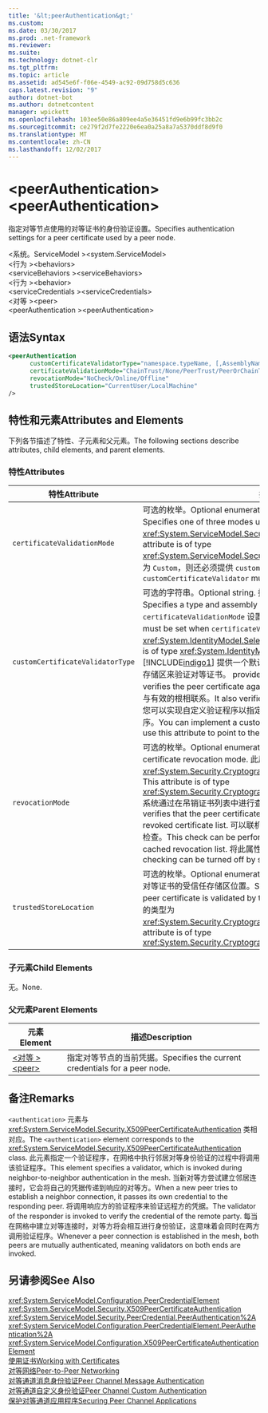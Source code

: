 ```yaml
---
title: '&lt;peerAuthentication&gt;'
ms.custom: 
ms.date: 03/30/2017
ms.prod: .net-framework
ms.reviewer: 
ms.suite: 
ms.technology: dotnet-clr
ms.tgt_pltfrm: 
ms.topic: article
ms.assetid: ad545e6f-f06e-4549-ac92-09d758d5c636
caps.latest.revision: "9"
author: dotnet-bot
ms.author: dotnetcontent
manager: wpickett
ms.openlocfilehash: 103ee50e86a809ee4a5e36451fd9e6b99fc3bb2c
ms.sourcegitcommit: ce279f2d7fe2220e6ea0a25a8a7a5370ddf8d9f0
ms.translationtype: MT
ms.contentlocale: zh-CN
ms.lasthandoff: 12/02/2017
---
```

# <a name="ltpeerauthenticationgt"></a><span data-ttu-id="8c2c0-102">&lt;peerAuthentication&gt;</span><span class="sxs-lookup"><span data-stu-id="8c2c0-102">&lt;peerAuthentication&gt;</span></span>
<span data-ttu-id="8c2c0-103">指定对等节点使用的对等证书的身份验证设置。</span><span class="sxs-lookup"><span data-stu-id="8c2c0-103">Specifies authentication settings for a peer certificate used by a peer node.</span></span>  
  
 <span data-ttu-id="8c2c0-104">\<系统。ServiceModel ></span><span class="sxs-lookup"><span data-stu-id="8c2c0-104">\<system.ServiceModel></span></span>  
<span data-ttu-id="8c2c0-105">\<行为 ></span><span class="sxs-lookup"><span data-stu-id="8c2c0-105">\<behaviors></span></span>  
<span data-ttu-id="8c2c0-106">\<serviceBehaviors ></span><span class="sxs-lookup"><span data-stu-id="8c2c0-106">\<serviceBehaviors></span></span>  
<span data-ttu-id="8c2c0-107">\<行为 ></span><span class="sxs-lookup"><span data-stu-id="8c2c0-107">\<behavior></span></span>  
<span data-ttu-id="8c2c0-108">\<serviceCredentials ></span><span class="sxs-lookup"><span data-stu-id="8c2c0-108">\<serviceCredentials></span></span>  
<span data-ttu-id="8c2c0-109">\<对等 ></span><span class="sxs-lookup"><span data-stu-id="8c2c0-109">\<peer></span></span>  
<span data-ttu-id="8c2c0-110">\<peerAuthentication ></span><span class="sxs-lookup"><span data-stu-id="8c2c0-110">\<peerAuthentication></span></span>  
  
## <a name="syntax"></a><span data-ttu-id="8c2c0-111">语法</span><span class="sxs-lookup"><span data-stu-id="8c2c0-111">Syntax</span></span>  
  
```xml  
<peerAuthentication  
      customCertificateValidatorType="namespace.typeName, [,AssemblyName] [,Version=version number] [,Culture=culture] [,PublicKeyToken=token]"  
      certificateValidationMode="ChainTrust/None/PeerTrust/PeerOrChainTrust/Custom"  
      revocationMode="NoCheck/Online/Offline"  
      trustedStoreLocation="CurrentUser/LocalMachine"   
/>  
```  
  
## <a name="attributes-and-elements"></a><span data-ttu-id="8c2c0-112">特性和元素</span><span class="sxs-lookup"><span data-stu-id="8c2c0-112">Attributes and Elements</span></span>  
 <span data-ttu-id="8c2c0-113">下列各节描述了特性、子元素和父元素。</span><span class="sxs-lookup"><span data-stu-id="8c2c0-113">The following sections describe attributes, child elements, and parent elements.</span></span>  
  
### <a name="attributes"></a><span data-ttu-id="8c2c0-114">特性</span><span class="sxs-lookup"><span data-stu-id="8c2c0-114">Attributes</span></span>  
  
|<span data-ttu-id="8c2c0-115">特性</span><span class="sxs-lookup"><span data-stu-id="8c2c0-115">Attribute</span></span>|<span data-ttu-id="8c2c0-116">描述</span><span class="sxs-lookup"><span data-stu-id="8c2c0-116">Description</span></span>|  
|---------------|-----------------|  
|`certificateValidationMode`|<span data-ttu-id="8c2c0-117">可选的枚举。</span><span class="sxs-lookup"><span data-stu-id="8c2c0-117">Optional enumeration.</span></span> <span data-ttu-id="8c2c0-118">指定用来验证凭据的三种模式之一。</span><span class="sxs-lookup"><span data-stu-id="8c2c0-118">Specifies one of three modes used to validate credentials.</span></span> <span data-ttu-id="8c2c0-119">此属性的类型为 <xref:System.ServiceModel.Security.X509CertificateValidationMode>。</span><span class="sxs-lookup"><span data-stu-id="8c2c0-119">This attribute is of type <xref:System.ServiceModel.Security.X509CertificateValidationMode>.</span></span> <span data-ttu-id="8c2c0-120">如果设置为 `Custom`，则还必须提供 `customCertificateValidator`。</span><span class="sxs-lookup"><span data-stu-id="8c2c0-120">If set to `Custom`, then a `customCertificateValidator` must also be supplied.</span></span>|  
|`customCertificateValidatorType`|<span data-ttu-id="8c2c0-121">可选的字符串。</span><span class="sxs-lookup"><span data-stu-id="8c2c0-121">Optional string.</span></span> <span data-ttu-id="8c2c0-122">指定用于验证自定义类型的类型和程序集。</span><span class="sxs-lookup"><span data-stu-id="8c2c0-122">Specifies a type and assembly used to validate a custom type.</span></span> <span data-ttu-id="8c2c0-123">当 `certificateValidationMode` 设置为 `Custom` 时，必须设置此属性。</span><span class="sxs-lookup"><span data-stu-id="8c2c0-123">This attribute must be set when `certificateValidationMode` is set to `Custom`.</span></span> <span data-ttu-id="8c2c0-124">此属性的类型为 <xref:System.IdentityModel.Selectors.X509CertificateValidator>。</span><span class="sxs-lookup"><span data-stu-id="8c2c0-124">This attribute is of type <xref:System.IdentityModel.Selectors.X509CertificateValidator>.</span></span> [!INCLUDE[indigo1](../../../../../includes/indigo1-md.md)]<span data-ttu-id="8c2c0-125"> 提供一个默认的对等证书验证程序，该程序根据受信任的用户存储区来验证对等证书。</span><span class="sxs-lookup"><span data-stu-id="8c2c0-125"> provides a default peer certificate validator that verifies the peer certificate against the trusted people store.</span></span> <span data-ttu-id="8c2c0-126">它还验证证书是否与有效的根相联系。</span><span class="sxs-lookup"><span data-stu-id="8c2c0-126">It also verifies that the certificate chains up to a valid root.</span></span> <span data-ttu-id="8c2c0-127">您可以实现自定义验证程序以指定不同的行为，并使用该属性指向自定义验证程序。</span><span class="sxs-lookup"><span data-stu-id="8c2c0-127">You can implement a custom validator to specify a different behavior and use this attribute to point to the custom validator.</span></span>|  
|`revocationMode`|<span data-ttu-id="8c2c0-128">可选的枚举。</span><span class="sxs-lookup"><span data-stu-id="8c2c0-128">Optional enumeration.</span></span> <span data-ttu-id="8c2c0-129">指定证书吊销模式。</span><span class="sxs-lookup"><span data-stu-id="8c2c0-129">Specifies the certificate revocation mode.</span></span> <span data-ttu-id="8c2c0-130">此属性的类型为 <xref:System.Security.Cryptography.X509Certificates.X509RevocationMode>。</span><span class="sxs-lookup"><span data-stu-id="8c2c0-130">This attribute is of type <xref:System.Security.Cryptography.X509Certificates.X509RevocationMode>.</span></span> <span data-ttu-id="8c2c0-131">系统通过在吊销证书列表中进行查找来验证对等证书尚未吊销。</span><span class="sxs-lookup"><span data-stu-id="8c2c0-131">The system verifies that the peer certificate has not been revoked by looking it up in the revoked certificate list.</span></span> <span data-ttu-id="8c2c0-132">可以联机执行该检查，也可以根据缓存的吊销列表执行该检查。</span><span class="sxs-lookup"><span data-stu-id="8c2c0-132">This check can be performed either by checking online or against a cached revocation list.</span></span> <span data-ttu-id="8c2c0-133">将此属性设置为 NoCheck 可禁用吊销检查。</span><span class="sxs-lookup"><span data-stu-id="8c2c0-133">Revocation checking can be turned off by setting this attribute to NoCheck.</span></span>|  
|`trustedStoreLocation`|<span data-ttu-id="8c2c0-134">可选的枚举。</span><span class="sxs-lookup"><span data-stu-id="8c2c0-134">Optional enumeration.</span></span> <span data-ttu-id="8c2c0-135">指定 [!INCLUDE[indigo2](../../../../../includes/indigo2-md.md)] 安全系统用来验证对等证书的受信任存储区位置。</span><span class="sxs-lookup"><span data-stu-id="8c2c0-135">Specifies the trusted store location where the peer certificate is validated by the [!INCLUDE[indigo2](../../../../../includes/indigo2-md.md)] security system.</span></span> <span data-ttu-id="8c2c0-136">此属性的类型为 <xref:System.Security.Cryptography.X509Certificates.StoreLocation>。</span><span class="sxs-lookup"><span data-stu-id="8c2c0-136">This attribute is of type <xref:System.Security.Cryptography.X509Certificates.StoreLocation>.</span></span>|  
  
### <a name="child-elements"></a><span data-ttu-id="8c2c0-137">子元素</span><span class="sxs-lookup"><span data-stu-id="8c2c0-137">Child Elements</span></span>  
 <span data-ttu-id="8c2c0-138">无。</span><span class="sxs-lookup"><span data-stu-id="8c2c0-138">None.</span></span>  
  
### <a name="parent-elements"></a><span data-ttu-id="8c2c0-139">父元素</span><span class="sxs-lookup"><span data-stu-id="8c2c0-139">Parent Elements</span></span>  
  
|<span data-ttu-id="8c2c0-140">元素</span><span class="sxs-lookup"><span data-stu-id="8c2c0-140">Element</span></span>|<span data-ttu-id="8c2c0-141">描述</span><span class="sxs-lookup"><span data-stu-id="8c2c0-141">Description</span></span>|  
|-------------|-----------------|  
|[<span data-ttu-id="8c2c0-142">\<对等 ></span><span class="sxs-lookup"><span data-stu-id="8c2c0-142">\<peer></span></span>](../../../../../docs/framework/configure-apps/file-schema/wcf/peer-of-servicecredentials.md)|<span data-ttu-id="8c2c0-143">指定对等节点的当前凭据。</span><span class="sxs-lookup"><span data-stu-id="8c2c0-143">Specifies the current credentials for a peer node.</span></span>|  
  
## <a name="remarks"></a><span data-ttu-id="8c2c0-144">备注</span><span class="sxs-lookup"><span data-stu-id="8c2c0-144">Remarks</span></span>  
 <span data-ttu-id="8c2c0-145">`<authentication>` 元素与 <xref:System.ServiceModel.Security.X509PeerCertificateAuthentication> 类相对应。</span><span class="sxs-lookup"><span data-stu-id="8c2c0-145">The `<authentication>` element corresponds to the <xref:System.ServiceModel.Security.X509PeerCertificateAuthentication> class.</span></span> <span data-ttu-id="8c2c0-146">此元素指定一个验证程序，在网格中执行邻居对等身份验证的过程中将调用该验证程序。</span><span class="sxs-lookup"><span data-stu-id="8c2c0-146">This element specifies a validator, which is invoked during neighbor-to-neighbor authentication in the mesh.</span></span> <span data-ttu-id="8c2c0-147">当新对等方尝试建立邻居连接时，它会将自己的凭据传递到响应的对等方。</span><span class="sxs-lookup"><span data-stu-id="8c2c0-147">When a new peer tries to establish a neighbor connection, it passes its own credential to the responding peer.</span></span> <span data-ttu-id="8c2c0-148">将调用响应方的验证程序来验证远程方的凭据。</span><span class="sxs-lookup"><span data-stu-id="8c2c0-148">The validator of the responder is invoked to verify the credential of the remote party.</span></span> <span data-ttu-id="8c2c0-149">每当在网格中建立对等连接时，对等方将会相互进行身份验证，这意味着会同时在两方调用验证程序。</span><span class="sxs-lookup"><span data-stu-id="8c2c0-149">Whenever a peer connection is established in the mesh, both peers are mutually authenticated, meaning validators on both ends are invoked.</span></span>  
  
## <a name="see-also"></a><span data-ttu-id="8c2c0-150">另请参阅</span><span class="sxs-lookup"><span data-stu-id="8c2c0-150">See Also</span></span>  
 <xref:System.ServiceModel.Configuration.PeerCredentialElement>  
 <xref:System.ServiceModel.Security.X509PeerCertificateAuthentication>  
 <xref:System.ServiceModel.Security.PeerCredential.PeerAuthentication%2A>  
 <xref:System.ServiceModel.Configuration.PeerCredentialElement.PeerAuthentication%2A>  
 <xref:System.ServiceModel.Configuration.X509PeerCertificateAuthenticationElement>  
 [<span data-ttu-id="8c2c0-151">使用证书</span><span class="sxs-lookup"><span data-stu-id="8c2c0-151">Working with Certificates</span></span>](../../../../../docs/framework/wcf/feature-details/working-with-certificates.md)  
 [<span data-ttu-id="8c2c0-152">对等网络</span><span class="sxs-lookup"><span data-stu-id="8c2c0-152">Peer-to-Peer Networking</span></span>](../../../../../docs/framework/wcf/feature-details/peer-to-peer-networking.md)  
 [<span data-ttu-id="8c2c0-153">对等通道消息身份验证</span><span class="sxs-lookup"><span data-stu-id="8c2c0-153">Peer Channel Message Authentication</span></span>](http://msdn.microsoft.com/en-us/80e73386-514e-4c30-9e4a-b9ca8c173a95)  
 [<span data-ttu-id="8c2c0-154">对等通道自定义身份验证</span><span class="sxs-lookup"><span data-stu-id="8c2c0-154">Peer Channel Custom Authentication</span></span>](http://msdn.microsoft.com/en-us/4aa8a82e-41a8-48e2-8621-7e1cbabdca7c)  
 [<span data-ttu-id="8c2c0-155">保护对等通道应用程序</span><span class="sxs-lookup"><span data-stu-id="8c2c0-155">Securing Peer Channel Applications</span></span>](../../../../../docs/framework/wcf/feature-details/securing-peer-channel-applications.md)
